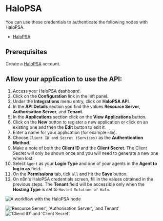 # HaloPSA

You can use these credentials to authenticate the following nodes with HaloPSA.

- [HaloPSA](/integrations/builtin/app-nodes/n8n-nodes-base.haloPSA/)

## Prerequisites

Create a [HaloPSA](https://halopsa.com/) account.

## Allow your application to use the API:

1. Access your HaloPSA dashboard.
2. Click on the **Configuration** link in the left panel.
3. Under the **Integrations** menu entry, click on **HaloPSA API**.
4. In the **API Details** section you find the values **Resource Server**, **Authorisation Server**, and **Tenant**.
5. In the **Applications** section click on the **View Applications** button.
6. Click on the **New** button to register a new application or click on an existing one and then the **Edit** button to edit it.
7. Enter a name for your application (for example `n8n`).
8. Choose `Client ID and Secret (Services)` as the **Authentication Method**.
9. Make a note of both the **Client ID** and the **Client Secret**. The Client Secret will only be shown once and you will need to generate a new one when lost.
10. Select `Agent` as your **Login Type** and one of your agents in the **Agent to log in as** field.
11. On the **Permissions** tab, tick `all` and hit the **Save** button.
12. On n8n's HaloPSA credentials screen, fill in the values obtained in the previous steps. The **Tenant** field will be accessible only when the **Hosting Type** is set to `Hosted Solution of Halo`.

![A workflow with the HaloPSA node](/_images/integrations/builtin/credentials/halopsa/halopsa-n8n-credentials.jpg)

!['Resource Server', 'Authorisation Server', 'and Tenant'](/_images/integrations/builtin/credentials/halopsa/halopsa-credentials-1.jpg)
!['Cliend ID' and 'Client Secret'](/_images/integrations/builtin/credentials/halopsa/halopsa-credentials-2.jpg)
